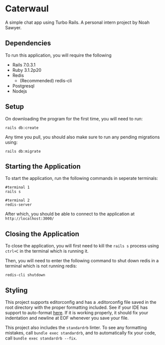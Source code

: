 # Caterwaul
A simple chat app using Turbo Rails. A personal intern project by Noah Sawyer.

## Dependencies

To run this application, you will require the following

* Rails 7.0.3.1
* Ruby 3.1.2p20
* Redis
  * (Recommended) redis-cli
* Postgresql
* Nodejs

## Setup

On downloading the program for the first time, you will need to run:

```
rails db:create
```
Any time you pull, you should also make sure to run any pending migrations using:

```
rails db:migrate
```

## Starting the Application

To start the application, run the following commands in seperate terminals:

```
#terminal 1
rails s

#terminal 2
redis-server
```

After which, you should be able to connect to the application at `http://localhost:3000/`

## Closing the Application

To close the application, you will first need to kill the `rails s` process using `ctrl+C` in the terminal which is running it.

Then, you will need to enter the following command to shut down redis in a terminal which is not running redis:

```
redis-cli shutdown
```

## Styling

This project supports editorconfig and has a .editorconfig file saved in the root directory with the proper formatting included. See if your IDE has support to auto-format [here](https://editorconfig.org/). If it is working properly, it should fix your indentation and newline at EOF whenever you save your file.

This project also includes the `standardrb` linter. To see any formatting mistakes, call `bundle exec standardrb`, and to automatically fix your code, call `bundle exec standardrb --fix`.

